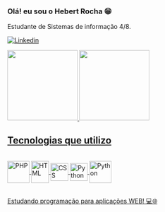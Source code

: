 ### Olá! eu sou o Hebert Rocha 😁

Estudante de Sistemas de informação 4/8.



[![Linkedin](https://img.shields.io/badge/LinkedIn-0077B5?style=for-the-badge&logo=linkedin&logoColor=white)](https://www.linkedin.com/in/hebert-rocha-16b90a249/)




<div>
  <a href="https://github.com/euuhebert">
  <img height="159em" src="https://github-readme-stats.vercel.app/api?username=euuhebert&show_icons=true&theme=tokyonight&include_all_commits=true&count_private=true"/>
  <img height="159em" src="https://github-readme-stats.vercel.app/api/top-langs/?username=euuhebert&layout=compact&langs_count=7&theme=tokyonight"/>
</div>

## Tecnologias que utilizo

<div style="display: inline_block"><br/>
    <img align ="center" alt ="PHP"src="https://upload.wikimedia.org/wikipedia/commons/3/31/Webysther_20160423_-_Elephpant.svg" width="50" height="50"/>              
    <img align ="center" alt="HTML" src="https://cdn.jsdelivr.net/gh/devicons/devicon/icons/html5/html5-original.svg" width="40" height="50" /> 
    <img align ="center" alt="CSS" src="https://cdn.jsdelivr.net/gh/devicons/devicon/icons/css3/css3-original.svg" width="40" height="40"/>  
    <img align ="center" alt ="Python"src="https://cdn.jsdelivr.net/gh/devicons/devicon/icons/python/python-original.svg" width="40" height="40"/>
    <img align ="center" alt ="Python"src="https://cdn.jsdelivr.net/gh/devicons/devicon/icons/mysql/mysql-original-wordmark.svg" width="50" height="50"/>
   <br/><br>


Estudando programação para aplicações WEB! 💻🌐
   

